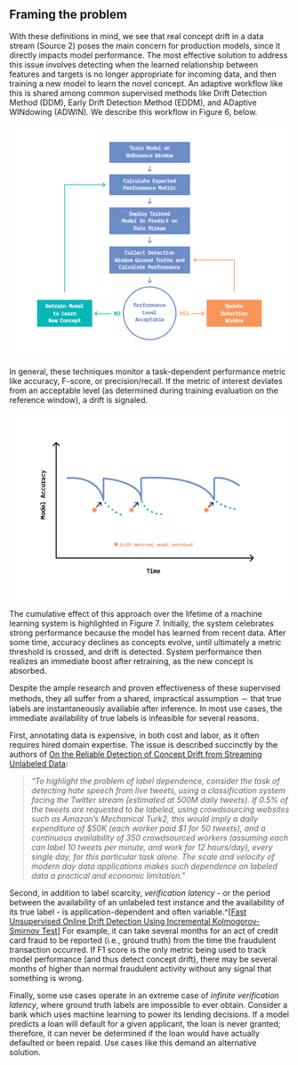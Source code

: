 ## Framing the problem

With these definitions in mind, we see that real concept drift in a data stream (Source 2) poses the main concern for production models, since it directly impacts model performance. The most effective solution to address this issue involves detecting when the learned relationship between features and targets is no longer appropriate for incoming data, and then training a new model to learn the novel concept. An adaptive workflow like this is shared among common supervised methods like Drift Detection Method (DDM), Early Drift Detection Method (EDDM), and ADaptive WINdowing (ADWIN). We describe this workflow in Figure 6, below.

![Figure 6: General workflow of supervised drift detection methods that use significant changes in performance metrics to signal concept drift.](figures/FF22-06.png)

In general, these techniques monitor a task-dependent performance metric like accuracy, F-score, or precision/recall. If the metric of interest deviates from an acceptable level (as determined during training evaluation on the reference window), a drift is signaled. 

![Figure 7: Impact of supervised concept drift detection on machine learning system performance over time.](figures/FF22-07.png)

The cumulative effect of this approach over the lifetime of a machine learning system is highlighted in Figure 7. Initially, the system celebrates strong performance because the model has learned from recent data. After some time, accuracy declines as concepts evolve, until ultimately a metric threshold is crossed, and drift is detected. System performance then realizes an immediate boost after retraining, as the new concept is absorbed.

Despite the ample research and proven effectiveness of these supervised methods, they all suffer from a shared, impractical assumption － that true labels are instantaneously available after inference. In most use cases, the immediate availability of true labels is infeasible for several reasons.

First, annotating data is expensive, in both cost and labor, as it often requires hired domain expertise. The issue is described succinctly by the authors of [On the Reliable Detection of Concept Drift from Streaming Unlabeled Data](https://arxiv.org/pdf/1704.00023.pdf):

> *"To highlight the problem of label dependence, consider the task of detecting hate speech from live tweets, using a classification system facing the Twitter stream (estimated at 500M daily tweets). If 0.5% of the tweets are requested to be labeled, using crowdsourcing websites such as Amazon’s Mechanical Turk2, this would imply a daily expenditure of $50K (each worker paid $1 for 50 tweets), and a continuous availability of 350 crowdsourced workers (assuming each can label 10 tweets per minute, and work for 12 hours/day), every single day, for this particular task alone. The scale and velocity of modern day data applications makes such dependence on labeled data a practical and economic limitation."*

Second, in addition to label scarcity, _verification latency_ - or the period between the availability of an unlabeled test instance and the availability of its true label - is application-dependent and often variable.^[[Fast Unsupervised Online Drift Detection Using Incremental Kolmogorov-Smirnov Test](https://www.kdd.org/kdd2016/papers/files/rpp0427-dos-reisA.pdf)] For example, it can take several months for an act of credit card fraud to be reported (i.e., ground truth) from the time the fraudulent transaction occurred. If F1 score is the only metric being used to track model performance (and thus detect concept drift), there may be several months of higher than normal fraudulent activity without any signal that something is wrong.

Finally, some use cases operate in an extreme case of _infinite verification latency_, where ground truth labels are impossible to ever obtain. Consider a bank which uses machine learning to power its lending decisions. If a model predicts a loan will default for a given applicant, the loan is never granted; therefore, it can never be determined if the loan would have actually defaulted or been repaid. Use cases like this demand an alternative solution.
